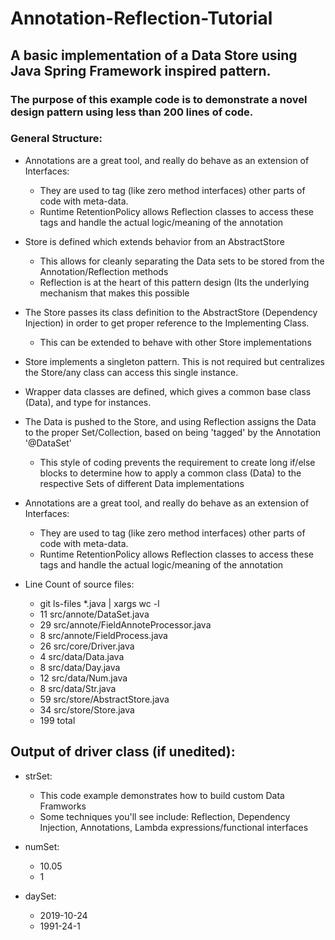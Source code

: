 # Annotation-Reflection-Tutorial
## A basic implementation of a Data Store using Java Spring Framework inspired pattern.

### The purpose of this example code is to demonstrate a novel design pattern using less than 200 lines of code.

### General Structure:
* Annotations are a great tool, and really do behave as an extension of Interfaces:
  * They are used to tag (like zero method interfaces) other parts of code with meta-data.
  * Runtime RetentionPolicy allows Reflection classes to access these tags and handle the actual logic/meaning of the annotation
* Store is defined which extends behavior from an AbstractStore
  * This allows for cleanly separating the Data sets to be stored from the Annotation/Reflection methods
  * Reflection is at the heart of this pattern design (Its the underlying mechanism that makes this possible
* The Store passes its class definition to the AbstractStore (Dependency Injection) in order to get proper reference to the Implementing Class.
  * This can be extended to behave with other Store implementations
* Store implements a singleton pattern. This is not required but centralizes the Store/any class can access this single instance.
* Wrapper data classes are defined, which gives a common base class (Data), and type for instances.
* The Data is pushed to the Store, and using Reflection assigns the Data to the proper Set/Collection, based on being 'tagged' by the Annotation '@DataSet'
  * This style of coding prevents the requirement to create long if/else blocks to determine how to apply a common class (Data) to the respective Sets of different Data implementations
* Annotations are a great tool, and really do behave as an extension of Interfaces:
  * They are used to tag (like zero method interfaces) other parts of code with meta-data.
  * Runtime RetentionPolicy allows Reflection classes to access these tags and handle the actual logic/meaning of the annotation

* Line Count of source files:
  * git ls-files *.java | xargs wc -l
  * 11 src/annote/DataSet.java
  * 29 src/annote/FieldAnnoteProcessor.java
  * 8 src/annote/FieldProcess.java
  * 26 src/core/Driver.java
  * 4 src/data/Data.java
  * 8 src/data/Day.java
  * 12 src/data/Num.java
  * 8 src/data/Str.java
  * 59 src/store/AbstractStore.java
  * 34 src/store/Store.java
  * 199 total


## Output of driver class (if unedited):

 * strSet:
   * This code example demonstrates how to build custom Data Framworks
   * Some techniques you'll see include: Reflection, Dependency Injection, Annotations, Lambda expressions/functional interfaces

 * numSet:
   * 10.05
   * 1

 * daySet:
   * 2019-10-24
   * 1991-24-1
